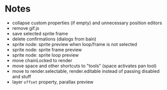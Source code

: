 # Notes

* collapse custom properties (if empty) and unnecessary position editors
* remove gif.js
* save selected sprite frame
* delete confirmations (dialogs from bain)
* sprite node: sprite preview when loop/frame is not selected
* sprite node: sprite frame preview
* sprite node: sprite loop preview
* move chainLocked to render
* move space and other shortcuts to "tools" (space activates pan tool)
* move to render.selectable, render.editable instead of passing disabled and stuff
* layer `offset` property, parallax preview

